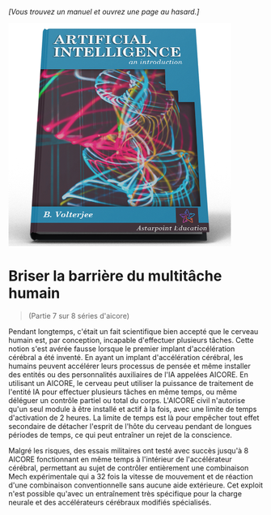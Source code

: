 *[Vous trouvez un manuel et ouvrez une page au hasard.]*

![AI Textbook](/resources/lore/textbookAI440.png)
# Briser la barrière du multitâche humain
> (Partie 7 sur 8 séries d'aicore)

Pendant longtemps, c'était un fait scientifique bien accepté que le cerveau humain est, par conception, incapable d'effectuer plusieurs tâches. Cette notion s'est avérée fausse lorsque le premier implant d'accélération cérébral a été inventé. En ayant un implant d'accélération cérébral, les humains peuvent accélérer leurs processus de pensée et même installer des entités ou des personnalités auxiliaires de l'IA appelées AICORE. En utilisant un AICORE, le cerveau peut utiliser la puissance de traitement de l'entité IA pour effectuer plusieurs tâches en même temps, ou même déléguer un contrôle partiel ou total du corps. L'AICORE civil n'autorise qu'un seul module à être installé et actif à la fois, avec une limite de temps d'activation de 2 heures. La limite de temps est là pour empêcher tout effet secondaire de détacher l'esprit de l'hôte du cerveau pendant de longues périodes de temps, ce qui peut entraîner un rejet de la conscience.

Malgré les risques, des essais militaires ont testé avec succès jusqu'à 8 AICORE fonctionnant en même temps à l'intérieur de l'accélérateur cérébral, permettant au sujet de contrôler entièrement une combinaison Mech expérimentale qui a 32 fois la vitesse de mouvement et de réaction d'une combinaison conventionnelle sans aucune aide extérieure. Cet exploit n'est possible qu'avec un entraînement très spécifique pour la charge neurale et des accélérateurs cérébraux modifiés spécialisés.

